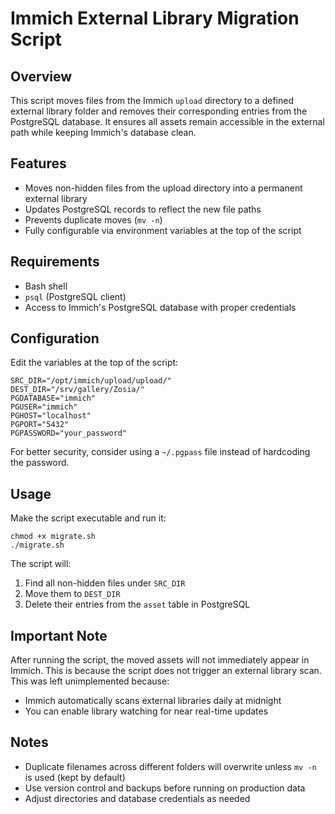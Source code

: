 # Immich External Library Migration Script

## Overview
This script moves files from the Immich `upload` directory to a defined external library folder and removes their corresponding entries from the PostgreSQL database. It ensures all assets remain accessible in the external path while keeping Immich's database clean.

## Features
- Moves non-hidden files from the upload directory into a permanent external library
- Updates PostgreSQL records to reflect the new file paths  
- Prevents duplicate moves (`mv -n`)
- Fully configurable via environment variables at the top of the script

## Requirements
- Bash shell
- `psql` (PostgreSQL client)
- Access to Immich's PostgreSQL database with proper credentials

## Configuration
Edit the variables at the top of the script:

```
SRC_DIR="/opt/immich/upload/upload/"
DEST_DIR="/srv/gallery/Zosia/"
PGDATABASE="immich"
PGUSER="immich"
PGHOST="localhost"
PGPORT="5432"
PGPASSWORD="your_password"
```

For better security, consider using a `~/.pgpass` file instead of hardcoding the password.

## Usage
Make the script executable and run it:

```
chmod +x migrate.sh
./migrate.sh
```

The script will:
1. Find all non-hidden files under `SRC_DIR`
2. Move them to `DEST_DIR`
3. Delete their entries from the `asset` table in PostgreSQL

## Important Note
After running the script, the moved assets will not immediately appear in Immich. This is because the script does not trigger an external library scan. This was left unimplemented because:
- Immich automatically scans external libraries daily at midnight
- You can enable library watching for near real-time updates

## Notes
- Duplicate filenames across different folders will overwrite unless `mv -n` is used (kept by default)
- Use version control and backups before running on production data
- Adjust directories and database credentials as needed

